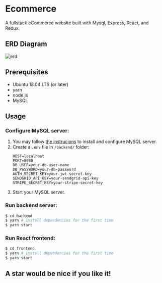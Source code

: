 # Ecommerce

A fullstack eCommerce website built with Mysql, Express, React, and Redux.

## ERD Diagram
![erd](https://i.imgur.com/w4D1h4a.png)

## Prerequisites
- Ubuntu 18.04 LTS (or later)
- yarn
- node.js
- MySQL

## Usage

### Configure MySQL server:
1. You may follow [the instrucions](https://www.digitalocean.com/community/tutorials/how-to-install-mysql-on-ubuntu-20-04) to install and configure MySQL server.
2. Create a `.env` file in `/backend/` folder:
    ```
    HOST=localhost
    PORT=8080
    DB_USER=your-db-user-name
    DB_PASSWORD=your-db-password
    AUTH_SECRET_KEY=your-jwt-secret-key
    SENDGRID_API_KEY=your-sendgrid-api-key
    STRIPE_SECRET_KEY=your-stripe-secret-key
    ```
3. Start your MySQL server.

###  Run backend server:
```bash
$ cd backend
$ yarn # install dependencies for the first time
$ yarn start
```

### Run React frontend:
```bash
$ cd frontend
$ yarn # install dependencies for the first time
$ yarn start
```

## A star would be nice if you like it!